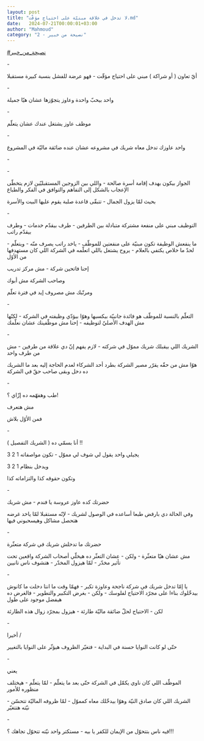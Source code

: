 ```yaml
---
layout: post
title: "لا تدخل في علاقة مبنيّة على احتياج مؤقّت.md"
date:   2024-07-21T00:00:01+03:00
author: "Mahmoud"
category: "2 - نصيحة من خبير"
---
```

[<u>\#نصيحة_من_خبير</u>](https://www.facebook.com/hashtag/%D9%86%D8%B5%D9%8A%D8%AD%D8%A9_%D9%85%D9%86_%D8%AE%D8%A8%D9%8A%D8%B1?__eep__=6&__cft__%5b0%5d=AZXCmPuLIfLoIiWSmWrE_JVMqNrpn7Ou3rfy7lY5914jrOHJHNPLCeZXzh8XZY7J5IDdSbV8_oUKmlHolh8Z77qs4q5Gt4n3Q2ZYipltwNItUGzOm0it0R5N1VjXX579mnNLj4trcn8Y1YgJCyijpPE1dfWw65Vc8AjOOYOyQE7i6Q&__tn__=*NK-R)

\-

أيّ تعاون ( أو شراكة ) مبني على احتياج مؤقّت - فهو عرضة
للفشل بنسبة كبيرة مستقبلا

\-

واحد بيحبّ واحدة وعاوز يتجوّزها عشان هيّا جميلة

\-

موظف عاوز يشتغل عندك عشان يتعلّم

\-

واحد عاوزك تدخل معاه شريك في مشروعه عشان عنده ضائقة
ماليّة في المشروع

\-

\-

الجواز بيكون بهدف إقامة أسرة صالحة - واللي بين الزوجين
المستقبليّين لازم يتخطّى الإعجاب بالشكل إلى التفاهم والتوافق في الفكر
والطباع

بحيث لمّا يزول الجمال - تتبقّى قاعدة صلبة يقوم عليها البيت
والأسرة

\-

التوظيف مبني على منفعة مشتركة متبادلة بين الطرفين - طرف
بيقدّم خدمات - وطرف بيقدّم راتب

ما ينفعش الوظيفة تكون مبنيّة على منفعتين للموظّف - ياخد
راتب يصرف منّه - ويتعلّم - لحدّ ما خلاص يكتفي بالعلام - يروح يشتغل باللي
اتعلّمه في الشركة اللي كان مستهدفها من الأوّل

إحنا فاتحين شركة - مش مركز تدريب

وصاحب الشركة مش أبوك

ومرتّبك مش مصروف إيد في فترة تعلّم

\-

التعلّم بالنسبة للموظّف هو فائدة جانبيّة بيكسبها وهوّا بيؤدّي
وظيفته في الشركة - لكنّها مش الهدف الأصليّ لتوظيفه - إحنا مش موظّفينك عشان
نعلّمك

\-

الشريك اللي بيقبلك شريك مموّل في شركته - لازم يفهم إنّ دي
علاقة من طرفين - مش من طرف واحد

هوّا مش من حقّه يقرّر مصير الشركة بطرد أحد الشركاء لعدم
الحاجة إليه بعد ما الشريك ده دخل وبقى صاحب حقّ في الشركة

\-

طب وهفهّمه ده إزّاي ؟!

مش هتعرف

فمن الأوّل بلاش

\-

أنا بسمّي ده ( الشريك التفصيل ) !!

يجيلي واحد يقول لي شوف لي مموّل - تكون مواصفاته 1 2
3

ويدخل بنظام 1 2 3

وتكون حقوقه كذا والتزاماته كذا

\-

حضرتك كده عاوز عروسة يا فندم - مش شريك

وفي الحالة دي بارفض طبعا أساعده في الوصول لشريك - لإنّه
مستقبلا لمّا ياخد غرضه هتحصل مشاكل وهيسحبوني فيها

\-

حضرتك ما تدخلش شريك في شركة متعثّرة

مش عشان هيّا متعثّرة - ولكن - عشان التعثّر ده هيخلّي أصحاب
الشركة واقعين تحت تأثير مخدّر - لمّا هيزول المخدّر - هتشوف ناس
تانيين

\-

يا إمّا تدخل شريك في شركة ناجحة وعاوزة تكبر - فهمّا وقت ما
انتا دخلت ما كانوش بيدخّلوك بناءا على مجرّد الاحتياج لفلوسك - ولكن - بغرض
التكبير والتطوير - فالغرض ده هيفضل موجود على طول

لكن - الاحتياج لحلّ ضائقة ماليّة طارئة - هيزول بمجرّد زوال
هذه الطارئة

\-

أخيرا /

حتّى لو كانت النوايا حسنة في البداية - فتغيّر الظروف هيؤثّر
على النوايا بالتغيير

\-

يعني

الموظّف اللي كان ناوي يكمّل في الشركة حتّى بعد ما يتعلّم -
لمّا يتعلّم - هيختلف منظوره للأمور

الشريك اللي كان صادق النيّة وهوّا بيدخّلك معاه كمموّل - لمّا
ظروفه الماليّة تتحسّن - نيّته هتتغيّر

\-

فيه ناس بتتحوّل من الإيمان للكفر يا بيه - مستكتر واحد
نيّته تتحوّل تجاهك ؟!!!
